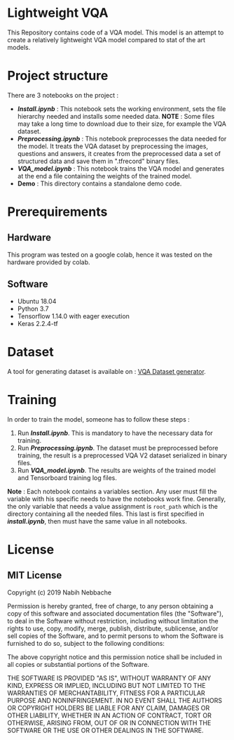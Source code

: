 # Lightweight VQA

This Repository contains code of a VQA model. This model is an attempt to create a relatively lightweight VQA model compared to stat of the art models.

# Project structure

There are 3 notebooks on the project : 
* **_Install.ipynb_** : This notebook sets the working environment, sets the file hierarchy needed and installs some needed data. **NOTE** : Some files may take a long time to download due to their size, for example the VQA dataset.
* **_Preprocessing.ipynb_** : This notebook preprocesses the data needed for the model. It treats the VQA dataset by preprocessing the images, questions and answers, it creates from the preprocessed data a set of structured data and save them in ".tfrecord" binary files.
* **_VQA_model.ipynb_** : This notebook trains the VQA model and generates at the end a file containing the weights of the trained model.
* **Demo** : This directory contains a standalone demo code.



# Prerequirements

## Hardware

This program was tested on a google colab, hence it was tested on the hardware provided by colab.

## Software

 * Ubuntu 18.04
 * Python 3.7
 * Tensorflow 1.14.0 with eager execution
 * Keras 2.2.4-tf

# Dataset

A tool for generating dataset is available on : [VQA Dataset generator](https://github.com/zeryabmoussaoui/VQA-dataset-Generator).

# Training 
In order to train the model, someone has to follow these steps : 
1. Run **_Install.ipynb_**. This is mandatory to have the necessary data for training.
2. Run **_Preprocessing.ipynb_**. The dataset must be preprocessed before training, the result is a preprocessed VQA V2 dataset serialized in binary files.
3. Run **_VQA_model.ipynb_**. The results are weights of the trained model and Tensorboard training log files.

**Note** : Each notebook contains a variables section. Any user must fill the variable with his specific needs to have the notebooks work fine. Generally, the only variable that needs a value assignment is `root_path` which is the directory containing all the needed files. This last is first specified in **_install.ipynb_**, then must have the same value in all notebooks.

# License

## MIT License

Copyright (c) 2019 Nabih Nebbache

Permission is hereby granted, free of charge, to any person obtaining a copy
of this software and associated documentation files (the "Software"), to deal
in the Software without restriction, including without limitation the rights
to use, copy, modify, merge, publish, distribute, sublicense, and/or sell
copies of the Software, and to permit persons to whom the Software is
furnished to do so, subject to the following conditions:

The above copyright notice and this permission notice shall be included in all
copies or substantial portions of the Software.

THE SOFTWARE IS PROVIDED "AS IS", WITHOUT WARRANTY OF ANY KIND, EXPRESS OR
IMPLIED, INCLUDING BUT NOT LIMITED TO THE WARRANTIES OF MERCHANTABILITY,
FITNESS FOR A PARTICULAR PURPOSE AND NONINFRINGEMENT. IN NO EVENT SHALL THE
AUTHORS OR COPYRIGHT HOLDERS BE LIABLE FOR ANY CLAIM, DAMAGES OR OTHER
LIABILITY, WHETHER IN AN ACTION OF CONTRACT, TORT OR OTHERWISE, ARISING FROM,
OUT OF OR IN CONNECTION WITH THE SOFTWARE OR THE USE OR OTHER DEALINGS IN THE
SOFTWARE.



